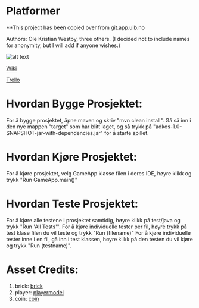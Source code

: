 # Platformer

**This project has been copied over from git.app.uib.no

Authors: Ole Kristian Westby, three others. (I decided not to include names for anonymity, but I will add if anyone wishes.)

![alt text](https://i.ibb.co/FbzCnL3/Game-Cover.jpg)

[Wiki](https://git.app.uib.no/adkos/platformer/-/wikis/1.-Getting-Started)

[Trello](https://trello.com/invite/b/8x4Wp7V0/715ecd215033a91d0acbd64b702d3364/adkos-kanban)


# Hvordan Bygge Prosjektet:
For å bygge prosjektet, åpne maven og skriv "mvn clean install". Gå så inn i den nye mappen "target" som har blitt laget, og så trykk på "adkos-1.0-SNAPSHOT-jar-with-dependencies.jar" for
å starte spillet.

# Hvordan Kjøre Prosjektet:
For å kjøre prosjektet, velg GameApp klasse filen i deres IDE, høyre klikk og trykk "Run GameApp.main()"

# Hvordan Teste Prosjektet:
For å kjøre alle testene i prosjektet samtidig, høyre klikk på test/java og trykk "Run 'All Tests'".
For å kjøre individuelle tester per fil, høyre trykk på test klase filen du vil teste og trykk "Run (filename)"
For å kjøre individuelle tester inne i en fil, gå inn i test klassen, høyre klikk på den testen du vil kjøre og trykk "Run (testname)".

# Asset Credits:
1. brick: [brick](https://github.com/AlmasB/FXGL/blob/release/fxgl-samples/src/main/resources/assets/textures/brick.png)
2. player: [playermodel](https://github.com/AlmasB/FXGLGames/blob/master/Mario/src/main/resources/assets/textures/player.png)
3. coin: [coin](https://opengameart.org/content/coin-animation)
